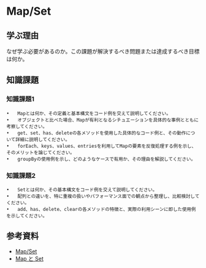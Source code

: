 # Map/Set

## 学ぶ理由

なぜ学ぶ必要があるのか。この課題が解決するべき問題または達成するべき目標は何か。

## 知識課題

### 知識課題1

	•	Mapとは何か、その定義と基本構文をコード例を交えて説明してください。
	•	オブジェクトと比べた場合、Mapが有利となるシチュエーションを具体的な事例とともに考察してください。
	•	get、set、has、deleteの各メソッドを使用した具体的なコード例と、その動作について詳細に説明してください。
	•	forEach、keys、values、entriesを利用してMapの要素を反復処理する例を示し、そのメリットを論じてください。
	•	groupByの使用例を示し、どのようなケースで有用か、その理由を解説してください。


### 知識課題2

	•	Setとは何か、その基本構文をコード例を交えて説明してください。
	•	配列との違いを、特に重複の扱いやパフォーマンス面での観点から整理し、比較検討してください。
	•	add、has、delete、clearの各メソッドの特徴と、実際の利用シーンに即した使用例を示してください。

## 参考資料

- [Map/Set](https://jsprimer.net/basic/map-and-set)
- [Map と Set](https://ja.javascript.info/map-set)
